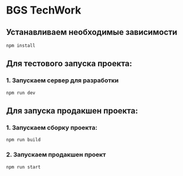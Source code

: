 # BGS TechWork

## Устанавливаем необходимые зависимости
    npm install

## Для тестового запуска проекта:

### 1. Запускаем сервер для разработки
    npm run dev



## Для запуска продакшен проекта:

### 1. Запускаем сборку проекта:
    npm run build

### 2. Запускаем продакшен проект
    npm run start